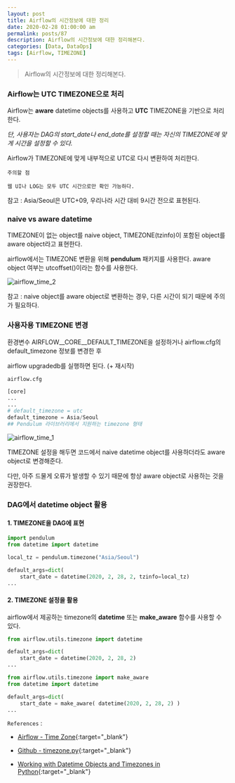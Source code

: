 ```yaml
---
layout: post
title: Airflow의 시간정보에 대한 정리
date: 2020-02-28 01:00:00 am
permalink: posts/87
description: Airflow의 시간정보에 대한 정리해본다.
categories: [Data, DataOps]
tags: [Airflow, TIMEZONE]
---
```


> Airflow의 시간정보에 대한 정리해본다.

### Airflow는 UTC TIMEZONE으로 처리

Airflow는 **aware** datetime objects를 사용하고 **UTC** TIMEZONE을 기반으로 처리한다.

*단, 사용자는 DAG의 start_date나 end_date를 설정할 때는 자신의 TIMEZONE에 맞게 시간을 설정할 수 있다.*

Airflow가 TIMEZONE에 맞게 내부적으로 UTC로 다시 변환하여 처리한다. 

`주의할 점`

    웹 UI나 LOG는 모두 UTC 시간으로만 확인 가능하다.

참고 : Asia/Seoul은 UTC+09, 우리나라 시간 대비 9시간 전으로 표현된다.

### naive vs aware datetime

TIMEZONE이 없는 object를 naive object, TIMEZONE(tzinfo)이 포함된 object를 aware object라고 표현한다.

airflow에서는 TIMEZONE 변환을 위해 **pendulum** 패키지를 사용한다. aware object 여부는 utcoffset()이라는 함수를 사용한다.

![airflow_time_2]({{site.baseurl}}/assets/img/dataops/airflow_time_2.png)

참고 : naive object를 aware object로 변환하는 경우, 다른 시간이 되기 때문에 주의가 필요하다.

### 사용자용 TIMEZONE 변경

환경변수 AIRFLOW__CORE__DEFAULT_TIMEZONE을 설정하거나 airflow.cfg의 default_timezone 정보를 변경한 후 

airflow upgradedb를 실행하면 된다. (+ 재시작)

    airflow.cfg

``` python
[core]
...
...
# default_timezone = utc
default_timezone = Asia/Seoul
## Pendulum 라이브러리에서 지원하는 timezone 형태
```

![airflow_time_1]({{site.baseurl}}/assets/img/dataops/airflow_time_1.png)

TIMEZONE 설정을 해두면 코드에서 naive datetime object를 사용하더라도 aware object로 변경해준다.

다만, 아주 드물게 오류가 발생할 수 있기 때문에 항상 aware object로 사용하는 것을 권장한다.

### DAG에서 datetime object 활용

#### 1. TIMEZONE을 DAG에 표현

``` python
import pendulum
from datetime import datetime

local_tz = pendulum.timezone("Asia/Seoul")

default_args=dict(
    start_date = datetime(2020, 2, 28, 2, tzinfo=local_tz)
...
```

#### 2. TIMEZONE 설정을 활용

airflow에서 제공하는 timezone의 **datetime** 또는 **make_aware** 함수를 사용할 수 있다.

``` python
from airflow.utils.timezone import datetime

default_args=dict(
    start_date = datetime(2020, 2, 28, 2)
...
```

``` python
from airflow.utils.timezone import make_aware
from datetime import datetime

default_args=dict(
    start_date = make_aware( datetime(2020, 2, 28, 2) )
...
```

`References` : 

* [Airflow - Time Zone](https://airflow.apache.org/docs/stable/configurations-ref.html#default-timezone){:target="_blank"}

* [Github - timezone.py](https://github.com/apache/airflow/blob/master/airflow/utils/timezone.py){:target="_blank"}

* [Working with Datetime Objects and Timezones in Python](https://howchoo.com/g/ywi5m2vkodk/working-with-datetime-objects-and-timezones-in-python#enter-timezones){:target="_blank"}





